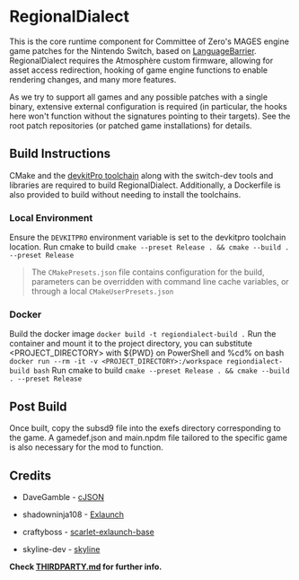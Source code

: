# RegionalDialect

This is the core runtime component for Committee of Zero's MAGES engine game patches for the Nintendo Switch, based on [LanguageBarrier](https://github.com/CommitteeOfZero/LanguageBarrier). RegionalDialect requires the Atmosphère custom firmware, allowing for asset access redirection, hooking of game engine functions to enable rendering changes, and many more features.

As we try to support all games and any possible patches with a single binary, extensive external configuration is required (in particular, the hooks here won't function without the signatures pointing to their targets). See the root patch repositories (or patched game installations) for details.

## Build Instructions
CMake and the [devkitPro toolchain](https://devkitpro.org/wiki/Getting_Started) along with the switch-dev tools and libraries are required to build RegionalDialect.
Additionally, a Dockerfile is also provided to build without needing to install the toolchains.

### Local Environment
Ensure the `DEVKITPRO` environment variable is set to the devkitpro toolchain location.
Run cmake to build
`cmake --preset Release . && cmake --build . --preset Release` 
> The `CMakePresets.json` file contains configuration for the build, parameters can be overridden with command line cache variables, or through a local `CMakeUserPresets.json`

### Docker
Build the docker image
`docker build -t regiondialect-build .`
Run the container and mount it to the project directory, you can substitute <PROJECT_DIRECTORY> with ${PWD} on PowerShell and %cd% on bash 
`docker run --rm -it -v <PROJECT_DIRECTORY>:/workspace regiondialect-build bash`
Run cmake to build
`cmake --preset Release . && cmake --build . --preset Release` 

## Post Build
Once built, copy the subsd9 file into the exefs directory corresponding to the game. A gamedef.json and main.npdm file tailored to the specific game is also necessary for the mod to function. 

## Credits

- DaveGamble - [cJSON](https://github.com/DaveGamble/cJSON)

- shadowninja108 - [Exlaunch](https://github.com/shadowninja108/exlaunch)

- craftyboss - [scarlet-exlaunch-base](https://github.com/craftyboss/scarlet-exlaunch-base)

- skyline-dev - [skyline](https://github.com/skyline-dev/skyline)

**Check [THIRDPARTY.md](THIRDPARTY.md) for further info.**


